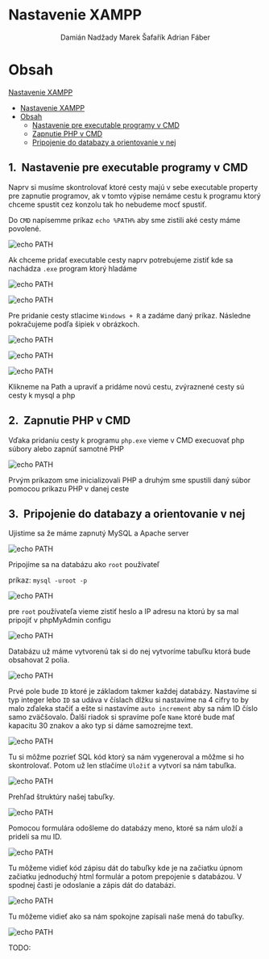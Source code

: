 <!-- V markdowne je možné použiť aj CSS -->

<style>

/* 
Cislovanie kapitol pomocou CSS:

https://gist.github.com/patik/89ee6092c72a9e39950445c01598517a */

h1 { counter-reset: h2counter; }
h2 { counter-reset: h3counter; }
h3 { counter-reset: h4counter; }
h4 { counter-reset: h5counter; }
h5 { counter-reset: h6counter; }
h6 {}

h2:before {
    counter-increment: h2counter;
    content: counter(h2counter) ".\0000a0\0000a0";
}

h3:before {
    counter-increment: h3counter;
    content: counter(h2counter) "." counter(h3counter) ".\0000a0\0000a0";
}

h4:before {
    counter-increment: h4counter;
    content: counter(h2counter) "." counter(h3counter) "." counter(h4counter) ".\0000a0\0000a0";
}

h5:before {
    counter-increment: h5counter;
    content: counter(h2counter) "." counter(h3counter) "." counter(h4counter) "." counter(h5counter) ".\0000a0\0000a0";
}

h6:before {
    counter-increment: h6counter;
    content: counter(h2counter) "." counter(h3counter) "." counter(h4counter) "." counter(h5counter) "." counter(h6counter) ".\0000a0\0000a0";
}




/*
Centrovanie obrazkov
https://stackoverflow.com/questions/255170/markdown-and-image-alignment/43691462#43691462

https://stackoverflow.com/questions/12090472/how-do-i-center-an-image-in-the-readme-md-file-on-github
*/

img[src*='#left'] {
    float: left;
}
img[src*='#right'] {
    float: right;
}
img[src*='#center'] {
    display: block;
    margin: auto;
}


</style>

# Nastavenie XAMPP

<center>Damián Nadžady Marek Šafařík Adrian Fáber</center>

# Obsah
[Nastavenie XAMPP](#nastavenie-xampp)
- [Nastavenie XAMPP](#nastavenie-xampp)
- [Obsah](#obsah)
  - [Nastavenie pre executable programy v CMD](#nastavenie-pre-executable-programy-v-cmd)
  - [Zapnutie PHP v CMD](#zapnutie-php-v-cmd)
  - [Pripojenie do databazy a orientovanie v nej](#pripojenie-do-databazy-a-orientovanie-v-nej)
<!-- Obsah vygenerovať neskor
ak mas extension tak CTRL+SHIFT+P a napisat create table of content
-->

## Nastavenie pre executable programy v CMD

Naprv si musíme skontrolovať ktoré cesty majú v sebe executable property pre zapnutie programov, ak v tomto výpise nemáme cestu k programu ktorý chceme spustit cez konzolu tak ho nebudeme mocť spustiť.

Do `CMD` napísemme príkaz `echo %PATH%` aby sme zistili aké cesty máme povolené.

![echo PATH](./images/WindowsTerminal_TpcCQFeGjS.png#center)

Ak chceme pridať executable cesty naprv potrebujeme zistiť kde sa nachádza `.exe` program ktorý hladáme

![echo PATH](./images/ApplicationFrameHost_ynTOqvZfCc.png#center)

![echo PATH](./images/ApplicationFrameHost_pj5wUYsKrQ.png#center)

Pre pridanie cesty stlacime `Windows + R` a zadáme daný príkaz. Následne pokračujeme podľa šipiek v obrázkoch.

![echo PATH](./images/explorer_lDulGpQVNR.png#center)

![echo PATH](./images/SystemPropertiesComputerName_1XK0tRg1aq.png#center)

![echo PATH](./images/SystemPropertiesComputerName_MGrynUjVVV.png#center)

Klikneme na Path a upraviť a pridáme novú cestu, zvýraznené cesty sú cesty k mysql a php

## Zapnutie PHP v CMD

Vďaka pridaniu cesty k programu `php.exe` vieme v CMD execuovať php súbory alebo zapnúť samotné PHP

![echo PATH](./images/WindowsTerminal_wRMf4cqHnH.png#center)

Prvým príkazom sme inicializovali PHP a druhým sme spustili daný súbor pomocou prikazu PHP v danej ceste

## Pripojenie do databazy a orientovanie v nej

Ujistime sa že máme zapnutý MySQL a Apache server

![echo PATH](./images/xampp-control_givBTwII7s.png#center)

Pripojíme sa na databázu ako `root` používateľ

príkaz: `mysql -uroot -p`

![echo PATH](./images/WindowsTerminal_rahEHSu4Pk.png#center)

pre `root` používateľa vieme zistiť heslo a IP adresu na ktorú by sa mal pripojiť v phpMyAdmin configu

![echo PATH](./images/notepad_I0QaT74f4X.png#center)

Databázu už máme vytvorenú tak si do nej vytvoríme tabuľku ktorá bude obsahovat 2 polia.

![echo PATH](./images/Clipboard.jpg)

Prvé pole bude `ID` ktoré je základom takmer každej databázy. Nastavíme si typ integer lebo `ID` sa udáva v číslach dlžku si nastavíme na 4 cifry to by malo zďaleka stačiť a ešte si nastavíme `auto increment` aby sa nám ID číslo samo zväčšovalo. Ďalší riadok si spravíme poľe `Name` ktoré bude mať kapacitu 30 znakov a ako typ si dáme samozrejme text.

![echo PATH](./images/Clipboard1.jpg)

Tu si môžme pozrieť SQL kód ktorý sa nám vygeneroval a môžme si ho skontrolovať. Potom už len stlačíme `Uložiť` a vytvorí sa nám tabuľka.

![echo PATH](./images/Clipboard2.jpg)

Prehľad štruktúry našej tabuľky.

![echo PATH](./images/Clipboard3.jpg)

Pomocou formulára odošleme do databázy meno, ktoré sa nám uloží a pridelí sa mu ID.

![echo PATH](./images/Clipboard4.jpg)

Tu môžeme vidieť kód zápisu dát do tabuľky kde je na začiatku úpnom začiatku jednoduchý html formulár a potom prepojenie s
databázou. V spodnej časti je odoslanie a zápis dát do databázi.

![echo PATH](./images/Clipboard5.jpg)

Tu môžeme vidieť ako sa nám spokojne zapísali naše mená do tabuľky.

![echo PATH](./images/Clipboard6.jpg)


TODO:
<!-- Pridat aj veci dajake zo zaciatku roka co sme robili a aj dorobit fotky do pondelka (PID porty atd)
Potom este pridat dajaky problem co sme mali -->
